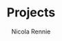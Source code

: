 ---
title: Projects
description: "Overview of academic research and data science projects."
author: "Nicola Rennie"
show_post_thumbnail: true
images:
- featured.png
show_author_byline: false
show_post_date: false
type: projects
layout: list-grid
aliases:
- /portfolio
cascade:    
  show_author_byline: true
  show_post_date: false
  show_comments: false
---
